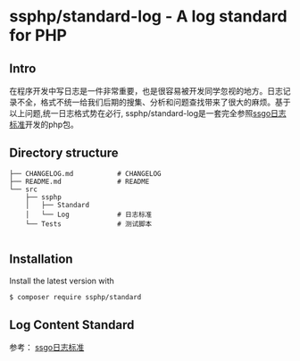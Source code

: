 # ssphp/standard-log - A log standard for PHP

## Intro
在程序开发中写日志是一件非常重要，也是很容易被开发同学忽视的地方。日志记录不全，格式不统一给我们后期的搜集、分析和问题查找带来了很大的麻烦。基于以上问题,统一日志格式势在必行,
ssphp/standard-log是一套完全参照<a href="https://github.com/ssgo/standard/blob/master/log.md">ssgo日志标准</a>开发的php包。

## Directory structure

```
├── CHANGELOG.md           # CHANGELOG
├── README.md              # README
└── src
    ├── ssphp
    │   ├── Standard
    │   └── Log            # 日志标准
    └── Tests              # 测试脚本


```

## Installation

Install the latest version with

```bash
$ composer require ssphp/standard
```

## Log Content Standard
参考： <a href="https://github.com/ssgo/standard/blob/master/log.md">ssgo日志标准</a>